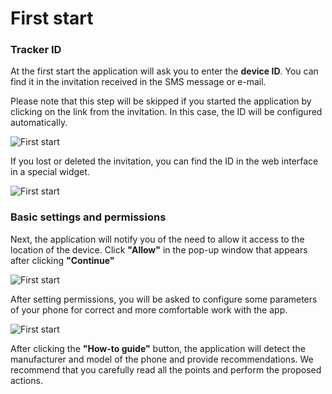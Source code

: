 # First start

### Tracker ID

At the first start the application will ask you to enter the **device ID**. You can find it in the invitation received in the SMS message or e-mail.

Please note that this step will be skipped if you started the application by clicking on the link from the invitation. In this case, the ID will be configured automatically.

![First start](https://www.navixy.com/wp-content/uploads/2019/11/2019-11-30_14-58-28-384x600.png)

If you lost or deleted the invitation, you can find the ID in the web interface in a special widget.

![First start](https://www.navixy.com/wp-content/uploads/2019/11/chrome_2019-11-30_14-50-21-600x379.png)

### Basic settings and permissions

Next, the application will notify you of the need to allow it access to the location of the device. Click **"Allow"** in the pop-up window that appears after clicking **"Continue"**

![First start](https://www.navixy.com/wp-content/uploads/2019/11/2019-11-30_14-59-59-384x600.png)

After setting permissions, you will be asked to configure some parameters of your phone for correct and more comfortable work with the app.

![First start](https://www.navixy.com/wp-content/uploads/2019/11/2019-11-30_15-02-24-384x600.png)

After clicking the **"How-to guide"** button, the application will detect the manufacturer and model of the phone and provide recommendations. We recommend that you carefully read all the points and perform the proposed actions.